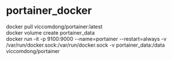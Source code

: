 # portainer_docker

docker pull viccomdong/portainer:latest  
docker volume create portainer_data  
docker run -it -p 9100:9000 --name=portainer --restart=always -v /var/run/docker.sock:/var/run/docker.sock -v portainer_data:/data viccomdong/portainer
